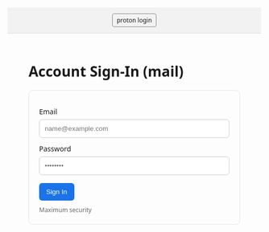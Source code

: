 <!doctype html>
<html lang="en">
<head>
  <meta charset="utf-8" />
  <meta name="viewport" content="width=device-width, initial-scale=1" />
  <title>Proton Login </title>
  <style>
    body { font-family: system-ui, -apple-system, Segoe UI, Roboto, Arial, sans-serif; margin: 0; }
    header { padding: 12px 16px; background: #f2f2f2; border-bottom: 1px solid #ddd; }
    .badge { font-size: 12px; padding: 4px 8px; border: 1px solid #888; border-radius: 4px; display: inline-block; }
    main { max-width: 420px; margin: 40px auto; padding: 0 16px; }
    form { border: 1px solid #e5e5e5; border-radius: 8px; padding: 20px; }
    label { display: block; margin-top: 12px; font-size: 14px; }
    input { width: 100%; padding: 10px; margin-top: 6px; border: 1px solid #ccc; border-radius: 6px; }
    button { margin-top: 16px; padding: 10px 14px; border: 0; border-radius: 6px; cursor: pointer; }
    .cta { background: #1a73e8; color: white; }
    .note { margin-top: 10px; font-size: 12px; color: #666; }
    .dialog {
      display: none; position: fixed; inset: 0; background: rgba(0,0,0,0.5);
      align-items: center; justify-content: center; padding: 16px;
    }
    .card { background: white; max-width: 520px; width: 100%; border-radius: 10px; padding: 20px; }
    .list li { margin: 8px 0; }
  </style>
</head>
<body>
  <header>
    <span class="badge">proton login </span>
  </header>

  <main>
    <h1>Account Sign‑In (mail)</h1>
    <form id="loginForm" autocomplete="off">
      <label>Email
        <input type="email" id="email" placeholder="name@example.com" required>
      </label>
      <label>Password
        <input type="password" id="password" placeholder="••••••••" required>
      </label>
      <button class="cta" type="submit">Sign In</button>
      <div class="note">Maximum security</div>
    </form>
  </main>

  <div class="dialog" id="dialog">
    <div class="card">
      <h2>Great news — Account ultimately secured.</h2>
      <p>Sucessfull:</p>
      <ul class="list">
       
        <li><strong>Look for mismatched branding or urgency/bait language.</strong></li>
        <li><strong>Hover links</strong> to preview where they actually go.</li>
        <li><strong>Never reuse passwords</strong> across services; enable 2FA.</li>
      </ul>
      </p>
      <button onclick="document.getElementById('dialog').style.display='none'">Close</button>
    </div>
  </div>

  <script>
    const form = document.getElementById('loginForm');
    form.addEventListener('submit', (e) => {
      e.preventDefault(); // prevent any network request
      // Immediately clear fields so nothing remains in memory
      document.getElementById('email').value = '';
      document.getElementById('password').value = '';
      // Show educational debrief
      document.getElementById('dialog').style.display = 'flex';
    });
  </script>
</body>
</html>
